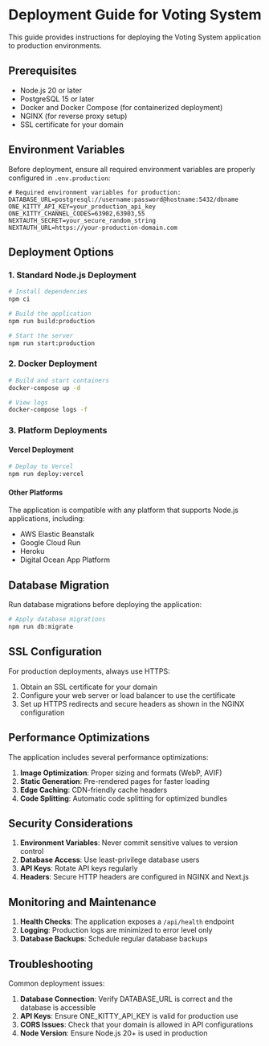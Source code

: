 # Deployment Guide for Voting System

This guide provides instructions for deploying the Voting System application to production environments.

## Prerequisites

- Node.js 20 or later
- PostgreSQL 15 or later
- Docker and Docker Compose (for containerized deployment)
- NGINX (for reverse proxy setup)
- SSL certificate for your domain

## Environment Variables

Before deployment, ensure all required environment variables are properly configured in `.env.production`:

```
# Required environment variables for production:
DATABASE_URL=postgresql://username:password@hostname:5432/dbname
ONE_KITTY_API_KEY=your_production_api_key
ONE_KITTY_CHANNEL_CODES=63902,63903,55
NEXTAUTH_SECRET=your_secure_random_string
NEXTAUTH_URL=https://your-production-domain.com
```

## Deployment Options

### 1. Standard Node.js Deployment

```bash
# Install dependencies
npm ci

# Build the application
npm run build:production

# Start the server
npm run start:production
```

### 2. Docker Deployment

```bash
# Build and start containers
docker-compose up -d

# View logs
docker-compose logs -f
```

### 3. Platform Deployments

#### Vercel Deployment

```bash
# Deploy to Vercel
npm run deploy:vercel
```

#### Other Platforms

The application is compatible with any platform that supports Node.js applications, including:
- AWS Elastic Beanstalk
- Google Cloud Run
- Heroku
- Digital Ocean App Platform

## Database Migration

Run database migrations before deploying the application:

```bash
# Apply database migrations
npm run db:migrate
```

## SSL Configuration

For production deployments, always use HTTPS:

1. Obtain an SSL certificate for your domain
2. Configure your web server or load balancer to use the certificate
3. Set up HTTPS redirects and secure headers as shown in the NGINX configuration

## Performance Optimizations

The application includes several performance optimizations:

1. **Image Optimization**: Proper sizing and formats (WebP, AVIF)
2. **Static Generation**: Pre-rendered pages for faster loading
3. **Edge Caching**: CDN-friendly cache headers
4. **Code Splitting**: Automatic code splitting for optimized bundles

## Security Considerations

1. **Environment Variables**: Never commit sensitive values to version control
2. **Database Access**: Use least-privilege database users
3. **API Keys**: Rotate API keys regularly
4. **Headers**: Secure HTTP headers are configured in NGINX and Next.js

## Monitoring and Maintenance

1. **Health Checks**: The application exposes a `/api/health` endpoint
2. **Logging**: Production logs are minimized to error level only
3. **Database Backups**: Schedule regular database backups

## Troubleshooting

Common deployment issues:

1. **Database Connection**: Verify DATABASE_URL is correct and the database is accessible
2. **API Keys**: Ensure ONE_KITTY_API_KEY is valid for production use
3. **CORS Issues**: Check that your domain is allowed in API configurations
4. **Node Version**: Ensure Node.js 20+ is used in production
